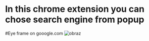 # In this chrome extension you can chose search engine from popup

#Eye frame on gooogle.com 
![obraz](https://user-images.githubusercontent.com/57400708/137395533-d789a01f-0016-474b-aca3-386a7f8200c2.png)


